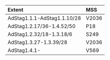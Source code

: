 |Extent|MSS|
|:-----|:---|
|AdStag1.1.1-AdStag1.1.10/28|V2036|
|AdStag1.2.17/36-1.4.52/50|P18|
|AdStag1.2.32/18-1.3.18/6|S249|
|AdStag1.3.27-1.3.39/28|V2036|
|AdStag1.4.1-|V569|